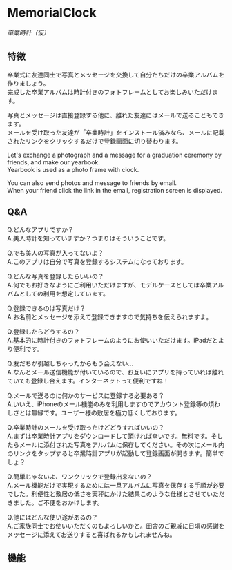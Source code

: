 # MemorialClock
*卒業時計（仮）*

## 特徴
卒業式に友達同士で写真とメッセージを交換して自分たちだけの卒業アルバムを作りましょう。  
完成した卒業アルバムは時計付きのフォトフレームとしてお楽しみいただけます。

写真とメッセージは直接登録する他に、離れた友達にはメールで送ることもできます。  
メールを受け取った友達が「卒業時計」をインストール済みなら、メールに記載されたリンクをクリックするだけで登録画面に切り替わります。

Let's exchange a photograph and a message for a graduation ceremony by friends, and make our yearbook.  
Yearbook is used as a photo frame with clock.

You can also send photos and message to friends by email.  
When your friend click the link in the email, registration screen is displayed.

## Q&A
Q.どんなアプリですか？  
A.美人時計を知っていますか？つまりはそういうことです。

Q.でも美人の写真が入ってないよ？  
A.このアプリは自分で写真を登録するシステムになっております。

Q.どんな写真を登録したらいいの？  
A.何でもお好きなようにご利用いただけますが、モデルケースとしては卒業アルバムとしての利用を想定しています。

Q.登録できるのは写真だけ？  
A.お名前とメッセージを添えて登録できますので気持ちを伝えられますよ。

Q.登録したらどうするの？  
A.基本的に時計付きのフォトフレームのようにお使いいただけます。iPadだとより便利です。

Q.友だちが引越しちゃったからもう会えない…  
A.なんとメール送信機能が付いているので、お互いにアプリを持っていれば離れていても登録し合えます。インターネットって便利ですね！

Q.メールで送るのに何かのサービスに登録する必要ある？  
A.いいえ、iPhoneのメール機能のみを利用しますのでアカウント登録等の煩わしさとは無縁です。ユーザー様の敷居を極力低くしております。

Q.卒業時計のメールを受け取ったけどどうすればいいの？  
A.まずは卒業時計アプリをダウンロードして頂ければ幸いです。無料です。そしたらメールに添付された写真をアルバムに保存してください。その次にメール内のリンクをタップすると卒業時計アプリが起動して登録画面が開きます。簡単でしょ？

Q.簡単じゃないよ、ワンクリックで登録出来ないの？  
A.メール機能だけで実現するためには一旦アルバムに写真を保存する手順が必要でした。利便性と敷居の低さを天秤にかけた結果このような仕様とさせていただきました。ご不便をおかけします。

Q.他にはどんな使い途があるの？  
A.ご家族同士でお使いいただくのもよろしいかと。田舎のご親戚に日頃の感謝をメッセージに添えてお送りすると喜ばれるかもしれませんね。

## 機能


